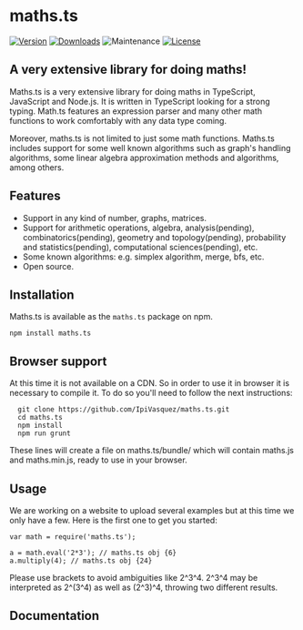 # maths.ts
[![Version](https://img.shields.io/npm/v/maths.ts.svg)](https://www.npmjs.com/package/maths.ts)
[![Downloads](https://img.shields.io/npm/dm/maths.ts.svg)](https://www.npmjs.com/package/maths.ts)
![Maintenance](https://img.shields.io/maintenance/yes/2017.svg)
[![License](https://img.shields.io/github/license/IpiVasquez/maths.ts.svg)](https://github.com/IpiVasquez/maths.ts/blob/master/LICENSE)

## A very extensive library for doing maths!
Maths.ts is a very extensive library for doing maths in TypeScript, JavaScript and Node.js. It is written in TypeScript looking for a strong typing. Math.ts features an expression parser and many other math functions to work comfortably with any data type coming.

Moreover, maths.ts is not limited to just some math functions. Maths.ts includes support for some well known algorithms such as graph's handling algorithms, some linear algebra approximation methods and algorithms, among others.

## Features
- Support in any kind of number, graphs, matrices.
- Support for arithmetic operations, algebra, analysis(pending), combinatorics(pending), geometry and topology(pending), probability and statistics(pending), computational sciences(pending), etc.
- Some known algorithms: e.g. simplex algorithm, merge, bfs, etc.
- Open source.

## Installation
Maths.ts is available as the `maths.ts` package on npm.

    npm install maths.ts

## Browser support 
At this time it is not available on a CDN. So in order to use it in browser it is necessary to compile it.
 To do so you'll need to follow the next instructions:
  
      git clone https://github.com/IpiVasquez/maths.ts.git
      cd maths.ts
      npm install
      npm run grunt

These lines will create a file on maths.ts/bundle/ which will
contain maths.js and maths.min.js, ready to use in your browser.

## Usage
We are working on a website to upload several examples but at this time we only have a few. Here is the first one to get you started:

    var math = require('maths.ts');
    
    a = math.eval('2*3'); // maths.ts obj {6}
    a.multiply(4); // maths.ts obj {24}
    
Please use brackets to avoid ambiguities like 2^3^4. 2^3^4 may be
interpreted as 2^(3^4) as well as (2^3)^4, throwing two different results.
    
## Documentation